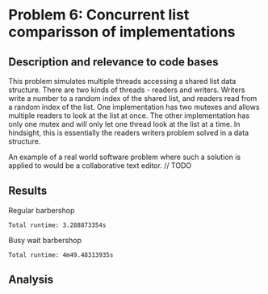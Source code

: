 # Problem 6: Concurrent list comparisson of implementations

## Description and relevance to code bases
This problem simulates multiple threads accessing a shared list data structure. There are two kinds of threads - readers and writers. Writers write a number to a random index of the shared list, and readers read from a random index of the list. One implementation has two mutexes and allows multiple readers to look at the list at once. The other implementation has only one mutex and will only let one thread look at the list at a time. In hindsight, this is essentially the readers writers problem solved in a data structure.

An example of a real world software problem where such a solution is applied to would be a collaborative text editor. // TODO

## Results

Regular barbershop
```
Total runtime: 3.288873354s
```

Busy wait barbershop
```
Total runtime: 4m49.48313935s
```

## Analysis